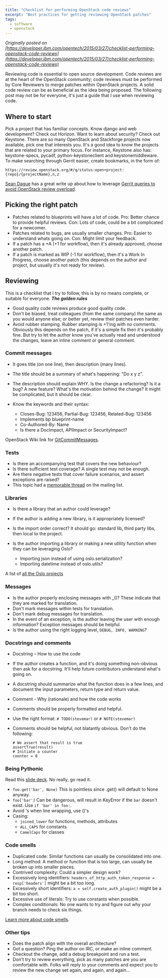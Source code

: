 ```yaml
---
title: "Checklist for performing OpenStack code reviews"
excerpt: "Best practices for getting reviewing OpenStack patches"
tags: 
  - software
  - openstack
---
```


_Originally posted on [https://developer.ibm.com/opentech/2015/03/27/checklist-performing-openstack-code-reviews](https://developer.ibm.com/opentech/2015/03/27/checklist-performing-openstack-code-reviews)_

Reviewing code is essential to open source development. Code reviews are at the heart of the OpenStack community; code reviews must be performed by Core Reviewers to merge patches within OpenStack projects. A solid code review can be as beneficial as the idea being proposed. The following post may not be for everyone, it's just a guide that I use when reviewing code.

## Where to start

Pick a project that has familiar concepts. Know django and web development? Check out Horizon. Want to learn about security? Check out Keystone. There are so many OpenStack and Stackforge projects now available, pick one that interests you. It's a good idea to know the projects that are related to your primary focus. For instance, Keystone also has: keystone-specs, pycadf, python-keystoneclient and keystonemiddleware. To make searching through Gerrit easier, create bookmarks, in the form of:

```
https://review.openstack.org/#/q/status:open+project:{repo}/{projectName},n,z
```

[Sean Dague](https://twitter.com/sdague) has a great write up about how to leverage [Gerrit queries to avoid OpenStack review overload](https://dague.net/2013/09/27/gerrit-queries-to-avoid-openstack-review-overload/).

## Picking the right patch

* Patches related to blueprints will have a lot of code. Pro: Better chance to provide helpful reviews. Con: Lots of code, could be a bit complicated for a newcomer.
* Patches related to bugs, are usually smaller changes. Pro: Easier to understand whats going on. Con: Might limit your feedback.
* If a patch has a +A (+1 for workflow), then it's already approved, choose another patch.
* If a patch is marked as WIP (-1 for workflow), then it's a Work In Progress, choose another patch (this depends on the author and project, but usually it's not ready for review).

## Reviewing

This is a checklist that I try to follow, this is by no means complete, or suitable for everyone. _**The golden rules**_

* Good quality code reviews produce good quality code.
* Don't be biased, treat colleagues (from the same company) the same as you would anyone else; or better yet, review their patches even harder.
* Avoid rubber stamping. Rubber stamping is +1'ing with no comments. Obviously this depends on the patch, if it's a simple fix then it's probably fine. But try to let the author know you've actually read and understood the changes, leave an inline comment or general comment.

### Commit messages

* It goes title (on one line), then description (many lines).
* The title should be a summary of what's happening: "Do x y z".
* The description should explain WHY. Is the change a refactoring? Is it a bug? A new feature? What's the motivation behind the change? It might be complicated, but it should be clear.
* Know the keywords and their syntax:

  * Closes-Bug: 123456, Partial-Bug: 123456, Related-Bug: 123456
  * Implements bp blueprint-name
  * Co-Authored-By: Name <e-mail>
  * Is there a DocImpact, APIImpact or SecurityImpact?

OpenStack Wiki link for [GitCommitMessages](https://wiki.openstack.org/wiki/GitCommitMessages).

### Tests

* Is there an accompanying test that covers the new behaviour?
* Is there sufficient test coverage? A single test may not be enough.
* Are there negative tests that cover failure scenarios, and assert exceptions are raised?
* This topic had a [memorable thread](http://lists.openstack.org/pipermail/openstack-dev/2013-October/017958.html) on the mailing list.

### Libraries

* Is there a library that an author could leverage?
* If the author is adding a new library, is it appropriately licensed?
* Is the import order correct? It should go: standard lib, third party libs, then local to the project.
* Is the author importing a library or making a new utility function when they can be leveraging Oslo?

  * Importing json instead of using oslo.serialization?
  * Importing datetime instead of oslo.utils?

A list of [all the Oslo projects](https://wiki.openstack.org/wiki/Oslo)

### Messages

* Is the author properly enclosing messages with _()? These indicate that they are marked for translation.
* Don't mark messages within tests for translation.
* Don't mark debug messages for translation.
* In the event of an exception, is the author leaving the user with enough information? Exception messages should be helpful.
* Is the author using the right logging level, `DEBUG, INFO, WARNING`?

### Docstrings and comments

* Docstring – How to use the code
* If the author creates a function, and it's doing something non-obvious then ask for a docstring. It'll help future contributors understand what's going on.
* A docstring should summarize what the function does in a few lines, and document the input parameters, return type and return value.
* Comment - Why (rationale) and how the code works
* Comments should be properly formatted and helpful.
* Use the right format: `# TODO(stevemar)` or `# NOTE(stevemar)`
* Comments should be helpful, not blatantly obvious. Don't do the following:

  ```
  # We assert that result is true
  assertTrue(result)
  # Initiate a counter
  counter = 0
  ```

### Being Pythonic

Read this [slide deck](http://chrisarndt.de/talks/rupy/2008/output/slides.html). No really, go read it.

* `foo.get('bar', None)` This is pointless since .get() will default to None anyway.
* `foo['bar']` Can be dangerous, will result in KeyError if the `bar` doesn't exist. Use `if 'bar' in foo:`.
* Avoid \'s when line wrapping, use ()'s
* Casing:
  * `joined_lower` for functions, methods, attributes
  * `ALL_CAPS` for constants
  * `CamelCaps` for classes

### Code smells

* Duplicated code: Similar functions can usually be consolidated into one.
* Long method: A method or function that is too large, can usually be broken up into smaller pieces.
* Contrived complexity: Could a simpler design work?
* Excessively long identifiers: `headers_of_http_auth_token_response = resp['headers']` might be a bit too long.
* Excessively short identifiers: `a = self.create_auth_plugin()` might be a bit too short.
* Excessive use of literals: Try to use constants when possible.
* Complex conditionals: No one wants to try and figure out why your branch needs to check six things.

[Learn more about code smells](http://en.wikipedia.org/wiki/Code_smell#Common_code_smells).

### Other tips

* Does the patch align with the overall architecture?
* Got a question? Ping the author on IRC, or make an inline comment.
* Checkout the change, add a debug breakpoint and run a test.
* Don't try to review everything, pick as many patches are you are comfortable with. Folks will reply to your comments and expect you to review the new change set again, and again, and again...

